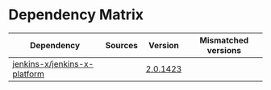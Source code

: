 # Dependency Matrix

Dependency | Sources | Version | Mismatched versions
---------- | ------- | ------- | -------------------
[jenkins-x/jenkins-x-platform](https://github.com/jenkins-x/jenkins-x-platform) |  | [2.0.1423](https://github.com/jenkins-x/jenkins-x-platform/releases/tag/v2.0.1423) | 
